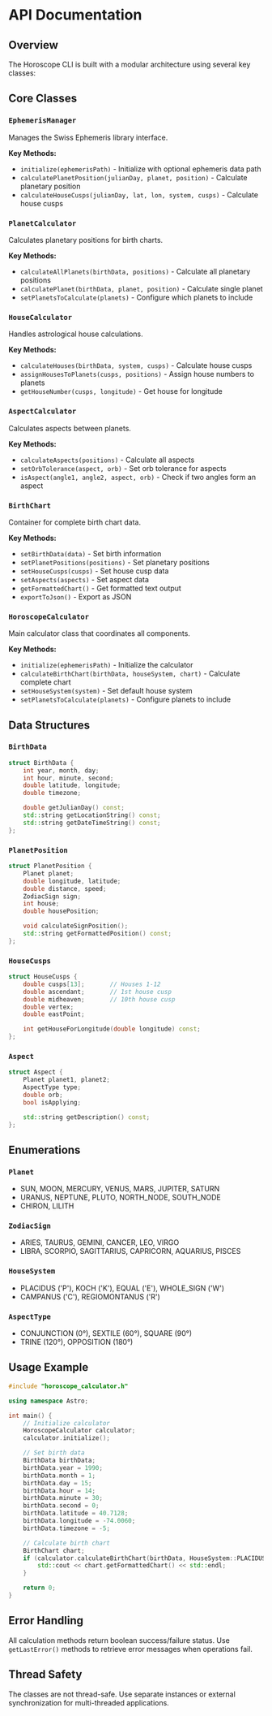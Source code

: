 # API Documentation

## Overview

The Horoscope CLI is built with a modular architecture using several key classes:

## Core Classes

### `EphemerisManager`
Manages the Swiss Ephemeris library interface.

**Key Methods:**
- `initialize(ephemerisPath)` - Initialize with optional ephemeris data path
- `calculatePlanetPosition(julianDay, planet, position)` - Calculate planetary position
- `calculateHouseCusps(julianDay, lat, lon, system, cusps)` - Calculate house cusps

### `PlanetCalculator`
Calculates planetary positions for birth charts.

**Key Methods:**
- `calculateAllPlanets(birthData, positions)` - Calculate all planetary positions
- `calculatePlanet(birthData, planet, position)` - Calculate single planet
- `setPlanetsToCalculate(planets)` - Configure which planets to include

### `HouseCalculator`
Handles astrological house calculations.

**Key Methods:**
- `calculateHouses(birthData, system, cusps)` - Calculate house cusps
- `assignHousesToPlanets(cusps, positions)` - Assign house numbers to planets
- `getHouseNumber(cusps, longitude)` - Get house for longitude

### `AspectCalculator`
Calculates aspects between planets.

**Key Methods:**
- `calculateAspects(positions)` - Calculate all aspects
- `setOrbTolerance(aspect, orb)` - Set orb tolerance for aspects
- `isAspect(angle1, angle2, aspect, orb)` - Check if two angles form an aspect

### `BirthChart`
Container for complete birth chart data.

**Key Methods:**
- `setBirthData(data)` - Set birth information
- `setPlanetPositions(positions)` - Set planetary positions
- `setHouseCusps(cusps)` - Set house cusp data
- `setAspects(aspects)` - Set aspect data
- `getFormattedChart()` - Get formatted text output
- `exportToJson()` - Export as JSON

### `HoroscopeCalculator`
Main calculator class that coordinates all components.

**Key Methods:**
- `initialize(ephemerisPath)` - Initialize the calculator
- `calculateBirthChart(birthData, houseSystem, chart)` - Calculate complete chart
- `setHouseSystem(system)` - Set default house system
- `setPlanetsToCalculate(planets)` - Configure planets to include

## Data Structures

### `BirthData`
```cpp
struct BirthData {
    int year, month, day;
    int hour, minute, second;
    double latitude, longitude;
    double timezone;

    double getJulianDay() const;
    std::string getLocationString() const;
    std::string getDateTimeString() const;
};
```

### `PlanetPosition`
```cpp
struct PlanetPosition {
    Planet planet;
    double longitude, latitude;
    double distance, speed;
    ZodiacSign sign;
    int house;
    double housePosition;

    void calculateSignPosition();
    std::string getFormattedPosition() const;
};
```

### `HouseCusps`
```cpp
struct HouseCusps {
    double cusps[13];       // Houses 1-12
    double ascendant;       // 1st house cusp
    double midheaven;       // 10th house cusp
    double vertex;
    double eastPoint;

    int getHouseForLongitude(double longitude) const;
};
```

### `Aspect`
```cpp
struct Aspect {
    Planet planet1, planet2;
    AspectType type;
    double orb;
    bool isApplying;

    std::string getDescription() const;
};
```

## Enumerations

### `Planet`
- SUN, MOON, MERCURY, VENUS, MARS, JUPITER, SATURN
- URANUS, NEPTUNE, PLUTO, NORTH_NODE, SOUTH_NODE
- CHIRON, LILITH

### `ZodiacSign`
- ARIES, TAURUS, GEMINI, CANCER, LEO, VIRGO
- LIBRA, SCORPIO, SAGITTARIUS, CAPRICORN, AQUARIUS, PISCES

### `HouseSystem`
- PLACIDUS ('P'), KOCH ('K'), EQUAL ('E'), WHOLE_SIGN ('W')
- CAMPANUS ('C'), REGIOMONTANUS ('R')

### `AspectType`
- CONJUNCTION (0°), SEXTILE (60°), SQUARE (90°)
- TRINE (120°), OPPOSITION (180°)

## Usage Example

```cpp
#include "horoscope_calculator.h"

using namespace Astro;

int main() {
    // Initialize calculator
    HoroscopeCalculator calculator;
    calculator.initialize();

    // Set birth data
    BirthData birthData;
    birthData.year = 1990;
    birthData.month = 1;
    birthData.day = 15;
    birthData.hour = 14;
    birthData.minute = 30;
    birthData.second = 0;
    birthData.latitude = 40.7128;
    birthData.longitude = -74.0060;
    birthData.timezone = -5;

    // Calculate birth chart
    BirthChart chart;
    if (calculator.calculateBirthChart(birthData, HouseSystem::PLACIDUS, chart)) {
        std::cout << chart.getFormattedChart() << std::endl;
    }

    return 0;
}
```

## Error Handling

All calculation methods return boolean success/failure status. Use `getLastError()` methods to retrieve error messages when operations fail.

## Thread Safety

The classes are not thread-safe. Use separate instances or external synchronization for multi-threaded applications.
